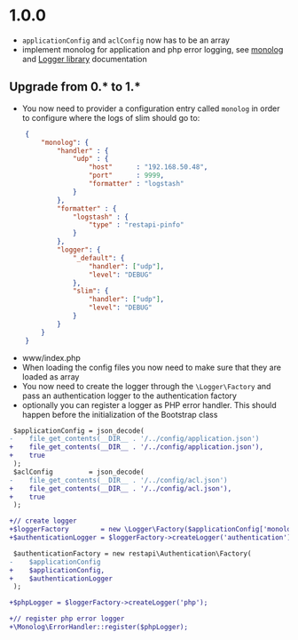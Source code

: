 # 1.0.0

- `applicationConfig` and `aclConfig` now has to be an array
- implement monolog for application and php error logging, see [monolog](https://github.com/Seldaek/monolog/blob/master/doc/usage.md) and [Logger library](https://gitlab.bigpoint.net/libraries/logger/blob/master/README.md) documentation

## Upgrade from 0.\* to 1.\*

- You now need to provider a configuration entry called `monolog` in order to configure where the logs of slim should go to:

```json
    {
        "monolog": {
            "handler" : {
                "udp" : {
                    "host"      : "192.168.50.48",
                    "port"      : 9999,
                    "formatter" : "logstash"
                }
            },
            "formatter" : {
                "logstash" : {
                    "type" : "restapi-pinfo"
                }
            },
            "logger": {
                "_default": {
                    "handler": ["udp"],
                    "level": "DEBUG"
                },
                "slim": {
                    "handler": ["udp"],
                    "level": "DEBUG"
                }
            }
        }
    }
```

- www/index.php
 - When loading the config files you now need to make sure that they are loaded as array
 - You now need to create the logger through the `\Logger\Factory` and pass an authentication logger to the authentication factory
 - optionally you can register a logger as PHP error handler. This should happen before the initialization of the Bootstrap class
```diff
 $applicationConfig = json_decode(
-    file_get_contents(__DIR__ . '/../config/application.json')
+    file_get_contents(__DIR__ . '/../config/application.json'),
+    true
 );
 $aclConfig         = json_decode(
-    file_get_contents(__DIR__ . '/../config/acl.json')
+    file_get_contents(__DIR__ . '/../config/acl.json'),
+    true
 );
```
```diff
+// create logger
+$loggerFactory        = new \Logger\Factory($applicationConfig['monolog']);
+$authenticationLogger = $loggerFactory->createLogger('authentication');

 $authenticationFactory = new restapi\Authentication\Factory(
-    $applicationConfig
+    $applicationConfig,
+    $authenticationLogger
 );
```
```diff
+$phpLogger = $loggerFactory->createLogger('php');

+// register php error logger
+\Monolog\ErrorHandler::register($phpLogger);
```